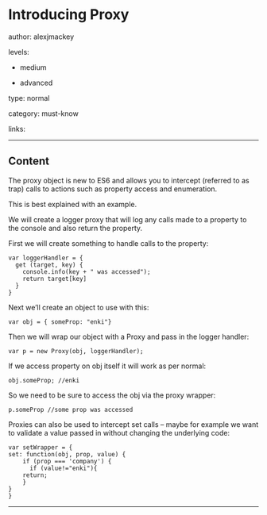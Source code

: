 # Introducing Proxy
author: alexjmackey

levels:

  - medium

  - advanced

type: normal

category: must-know

links:

---
## Content

The proxy object is new to ES6 and allows you to intercept (referred to as trap) calls to actions such as property access and enumeration.

This is best explained with an example.

We will create a logger proxy that will log any calls made to a property to the console and also return the property.

First we will create something to handle calls to the property:

```
var loggerHandler = {
  get (target, key) {
    console.info(key + " was accessed");
    return target[key]
  }
}
```

Next we’ll create an object to use with this:

```
var obj = { someProp: "enki"}
```

Then we will wrap our object with a Proxy and pass in the logger handler:

```
var p = new Proxy(obj, loggerHandler);
```

If we access property on obj itself it will work as per normal:
```
obj.someProp; //enki
```

So we need to be sure to access the obj via the proxy wrapper:
```
p.someProp //some prop was accessed
```

Proxies can also be used to intercept set calls – maybe for example we want to validate a value passed in without changing the underlying code:

```
var setWrapper = {
set: function(obj, prop, value) {
    if (prop === 'company') {
      if (value!="enki"){
	return;
	}
}
}
```
---